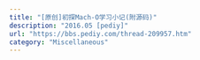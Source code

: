 ```yaml
---
title: "[原创]初探Mach-O学习小记(附源码)"
description: "2016.05 [pediy]"
url: "https://bbs.pediy.com/thread-209957.htm"
category: "Miscellaneous"
---
```

